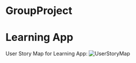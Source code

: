 # GroupProject
<h1><b>Learning App</b></h1>

User Story Map for Learning App:
![UserStoryMap](https://github.com/group6LearningApp/GroupProject/blob/master/UserStoryMap.jpg)
